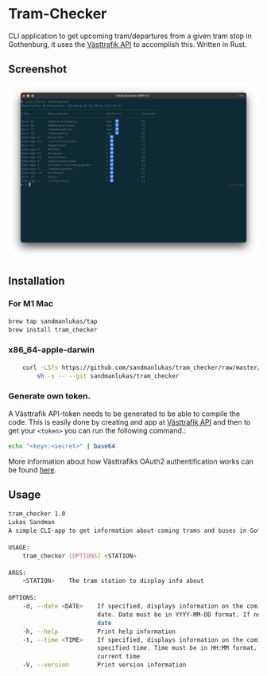 # Tram-Checker
CLI application to get upcoming tram/departures from a given tram stop in Gothenburg, it uses the [Västtrafik API](https://developer.vasttrafik.se/portal/#/) to accomplish this. Written in Rust.

## Screenshot
![alt text](https://github.com/sandmanlukas/Tram-Checker/blob/master/tram_check.png "Screenshot of Tram-Checker v0.1.1gi")



## Installation

### For M1 Mac

```bash
brew tap sandmanlukas/tap
brew install tram_checker
```

### x86_64-apple-darwin
```bash
    curl -LSfs https://github.com/sandmanlukas/tram_checker/raw/master/install.sh | \
        sh -s -- --git sandmanlukas/tram_checker
```
### Generate own token.
A Västtrafik API-token needs to be generated to be able to compile the code.
This is easily done by creating and app at [Västtrafik API](https://developer.vasttrafik.se/portal/#/) and then to get your ```<token>``` you can run the following command.:
```bash
echo "<key>:<secret>" | base64
```
More information about how Västtrafiks OAuth2 authentification works can be found [here](https://developer.vasttrafik.se/portal/#/guides/oauth2).

## Usage

```bash
tram_checker 1.0
Lukas Sandman
A simple CLI-app to get information about coming trams and buses in Gothenburg.

USAGE:
    tram_checker [OPTIONS] <STATION>

ARGS:
    <STATION>    The tram station to display info about

OPTIONS:
    -d, --date <DATE>    If specified, displays information on the coming trams/buses on specified
                         date. Date must be in YYYY-MM-DD format. If not specified, uses current
                         date
    -h, --help           Print help information
    -t, --time <TIME>    If specified, displays information on the coming trams/buses 20min from
                         specified time. Time must be in HH:MM format. If not specified, uses the
                         current time
    -V, --version        Print version information
```
